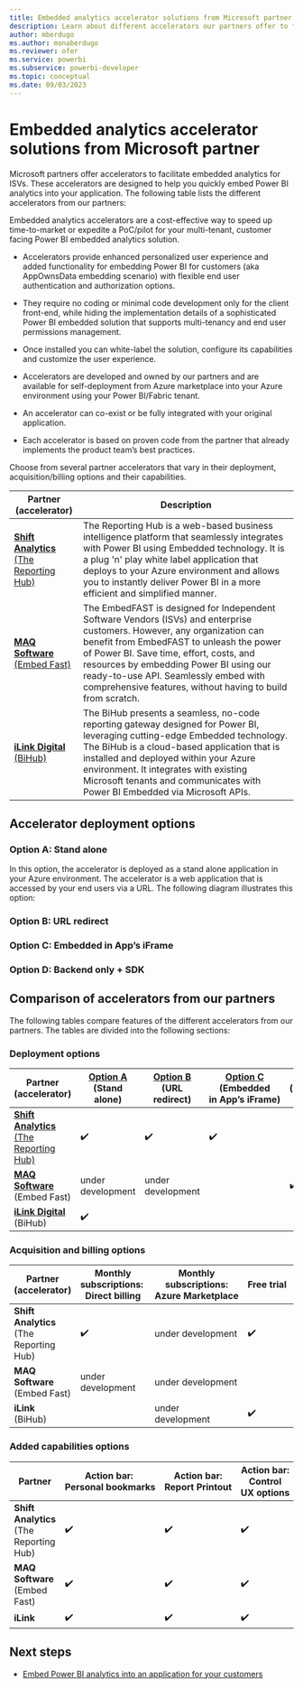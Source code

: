 ```yaml
---
title: Embedded analytics accelerator solutions from Microsoft partner.
description: Learn about different accelerators our partners offer to facilitate embedded analytics for ISVs.
author: mberdugo
ms.author: monaberdugo
ms.reviewer: ofer
ms.service: powerbi
ms.subservice: powerbi-developer
ms.topic: conceptual
ms.date: 09/03/2023
---
```


# Embedded analytics accelerator solutions from Microsoft partner

Microsoft partners offer accelerators to facilitate embedded analytics for ISVs. These accelerators are designed to help you quickly embed Power BI analytics into your application. The following table lists the different accelerators from our partners:

Embedded analytics accelerators are a cost-effective way to speed up time-to-market or expedite a PoC/pilot for your multi-tenant, customer facing Power BI embedded analytics solution​.

* Accelerators provide enhanced personalized user experience and added functionality for embedding Power BI for customers (aka AppOwnsData embedding scenario) with flexible end user authentication and authorization options​.

* They require no coding or minimal code development only for the client front-end, while hiding the implementation details of a sophisticated Power BI embedded solution that supports multi-tenancy and end user permissions management.​

* Once installed you can white-label the solution, configure its capabilities and customize the user experience.​

* Accelerators are developed and owned by our partners and are available for self-deployment from Azure marketplace into your Azure environment using your Power BI/Fabric tenant. ​

* An accelerator can co-exist or be fully integrated with your original application​.

* Each accelerator is based on proven code from the partner that already implements the product team’s best practices.​

Choose from several partner accelerators that vary in their deployment, acquisition/billing options and their capabilities. ​

| **Partner** <br> (accelerator)                  | **Description**
|-------------------------------------------------|--------------------------------|
| [**Shift Analytics**](https://shiftanalytics.ca/)​ <br> [(The Reporting Hub)](https://thereportinghub.com/)    | The Reporting Hub is a web-based business intelligence platform that seamlessly integrates with Power BI using Embedded technology. It is a plug 'n' play white label application that deploys to your Azure environment and allows you to instantly deliver Power BI in a more efficient and simplified manner. |
| [**MAQ Software**](https://maqsoftware.com/)​ <br>[(Embed Fast)](https://maqsoftware.com/embedfast)               | The EmbedFAST is designed for Independent Software Vendors (ISVs) and enterprise customers. However, any organization can benefit from EmbedFAST to unleash the power of Power BI. Save time, effort, costs, and resources by embedding Power BI using our ready-to-use API. Seamlessly embed with comprehensive features, without having to build from scratch. |
| [**iLink Digital​**](https://www.ilink-digital.com/) <br>[(BiHub)](https://www.ilink-digital.com/bihub/)                           | The BiHub presents a seamless, no-code reporting gateway designed for Power BI, leveraging cutting-edge Embedded technology. The BiHub is a cloud-based application that is installed and deployed within your Azure environment. It integrates with existing Microsoft tenants and communicates with Power BI Embedded via Microsoft APIs. |

## Accelerator deployment options

### Option A: Stand alone

In this option, the accelerator is deployed as a stand alone application in your Azure environment. The accelerator is a web application that is accessed by your end users via a URL. The following diagram illustrates this option:

### Option B: URL redirect

### Option C: Embedded in App’s iFrame

### Option D: Backend only + SDK

## Comparison of accelerators from our partners

The following tables compare features of the different accelerators from our partners. The tables are divided into the following sections:

### Deployment options

| **Partner** <br> (accelerator)                  | [**Option A**](#option-a-stand-alone)​ <br>(Stand alone) | [**Option B**](#option-b-url-redirect)​ <br>(URL redirect) | [**Option C**](#option-c-embedded-in-apps-iframe)​ <br>(Embedded in App’s iFrame) | [**Option D**](#option-d-backend-only--sdk)​ <br>(backend only+ SDK) |
|-------------------------------------------------|--------------------------------|----------------------------------|---------------------------------------------|--------------------------------------|
| [**Shift Analytics**](https://shiftanalytics.ca/)​ <br> [(The Reporting Hub)](https://thereportinghub.com/)    | ✔️​                            | ✔️​                               | ✔️​                                          | ​                                     |
| [**MAQ Software**](https://maqsoftware.com/)​ <br>(Embed Fast)               | under development             | under development​                 | ​                                            | ✔️​                                   |
| [**iLink Digital​**](https://www.ilink-digital.com/) <br>(BiHub)                           | ✔️​                            | ​                                 | ​                                            | ​                                      |

### Acquisition and billing options

| **Partner** <br> (accelerator)               |  **Monthly subscriptions:** <br> Direct billing     |  **Monthly subscriptions:** <br> Azure Marketplace | **Free trial** | **One time purchase** ​ | **As part of consulting engagement**​ |
|----------------------------------------------|-----------------------------------------------------|----------------------------------------------------|----------------|------------------------|--------------------------------------|
| **Shift Analytics**​ <br> (The Reporting Hub) | ✔️​                                                 | under development​                                  | ✔️​             | ​                       | ​                                     |
| **MAQ Software**​ <br>(Embed Fast)            |  under development                                  | under development                                  | ​               | ✔️​                    | ✔️​                                   |
| **iLink​** <br>(BiHub)                        |  ​                                                   | under development ​                                | ✔️​              | ​                      | ✔️​                                   |

### Added capabilities options

| **Partner**                                  | **Action bar:** ​<br>**Personal bookmarks** | **Action bar:** <br>**Report Printout** |  **Action bar:** <br>**Control UX options** | **Navigation Menu**​ | **Multi-tenancy**​ | **Tenant specific authN & white-labeling**​ | **Power BI item publishing**​ | **Report subs. scheduling & distribution**​ | **Tenant billing & payment processing**​ | **Multi-language portal support**​ |
|----------------------------------------------|--------------------------------------------|-----------------------------------------|---------------------------------------------|---------------------|-------------------|--------------------------------------------|------------------------------|--------------------------------------------|-----------------------------------------|-----------------------------------|
| **Shift Analytics**​ <br> (The Reporting Hub)​ | ✔️                                         | ✔️                                     | ✔️                                          | ✔️                 | ✔️                | ✔️                                        | ​                             | ✔️​                                         | ✔️​                                     | ✔️                               |
| **MAQ Software**​ <br>(Embed Fast)​            | ✔️​                                         | ✔️​                                     | ✔️                                          | ✔️​                 |✔️​                 | ​                                          |✔️​                            | ✔️​                                         | ​                                       | ​                                   |
| **iLink​**                                    | ✔️​                                         | ✔️​                                     | ✔️                                          | ✔️​                 | ✔️                 | ​                                         | ✔️                           | ​                                           | ​                                        | ​                                  |

## Next steps

- [Embed Power BI analytics into an application for your customers](./embed-for-customers.md)
